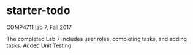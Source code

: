 # starter-todo
COMP4711 lab 7, Fall 2017

The completed Lab 7
Includes user roles, completing tasks, and adding tasks.
Added Unit Testing